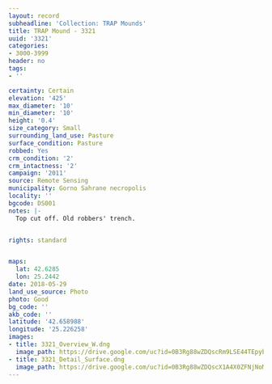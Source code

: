 ```yaml
---
layout: record
subheadline: 'Collection: TRAP Mounds'
title: TRAP Mound - 3321
uuid: '3321'
categories:
- 3000-3999
header: no
tags:
- ''

certainty: Certain
elevation: '425'
max_diameter: '10'
min_diameter: '10'
height: '0.4'
size_category: Small
surrounding_land_use: Pasture
surface_condition: Pasture
robbed: Yes
crm_condition: '2'
crm_intactness: '2'
campaign: '2011'
source: Remote Sensing
municipality: Gorno Sahrane necropolis
locality: ''
bgcode: DS001
notes: |-
  Top cut off. Old robbers' trench.


rights: standard


maps:
  lat: 42.6285
  lon: 25.2442
date: 2018-05-29
land_use_source: Photo
photo: Good
bg_code: ''
akb_code: ''
latitude: '42.658988'
longitude: '25.226258'
images:
- title: 3321_Overview_W.dng
  image_path: https://drive.google.com/uc?id=0B3Rg88wZDQscRm9LSE44TEpybUE
- title: 3321_Detail_Surface.dng
  image_path: https://drive.google.com/uc?id=0B3Rg88wZDQscX1A4X0ZFNjNoMm8
---
```


